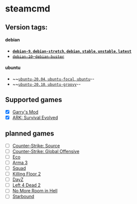 # steamcmd

## Version tags:

#### debian
* **[`debian-9`, `debian-stretch`, `debian`, `stable`, `unstable`, `latest`](https://github.com/NetherKids/steamcmd/blob/master/debian/stretch/)**
* ~~[`debian-10`, `debian-buster`](https://github.com/NetherKids/steamcmd/blob/master/debian/)~~

#### ubuntu
* ~~[`ubuntu-20.04`, `ubuntu-focal`, `ubuntu`](https://github.com/NetherKids/steamcmd/blob/master/ubuntu/)--
* ~~[`ubuntu-20.10`, `ubuntu-groovy`](https://github.com/NetherKids/steamcmd/blob/master/ubuntu/)--

## Supported games 
- [x] [Garry's Mod](https://hub.docker.com/r/netherkids/gmod)
- [x] [ARK: Survival Evolved](https://hub.docker.com/r/netherkids/ark)
## planned games
- [ ] [Counter-Strike: Source](https://hub.docker.com/r/netherkids/css)
- [ ] [Counter-Strike: Global Offensive](https://hub.docker.com/r/netherkids/csgo)
- [ ] [Eco](https://hub.docker.com/r/netherkids/eco)
- [ ] [Arma 3](https://hub.docker.com/r/netherkids/arma3)
- [ ] [Squad](https://hub.docker.com/r/netherkids/squad)
- [ ] [Killing Floor 2](https://hub.docker.com/r/netherkids/kf2)
- [ ] [DayZ](https://hub.docker.com/r/netherkids/dayz)
- [ ] [Left 4 Dead 2](https://hub.docker.com/r/netherkids/left4dead2)
- [ ] [No More Room in Hell](https://hub.docker.com/r/netherkids/nomoreroominhell)
- [ ] [Starbound](https://hub.docker.com/r/netherkids/starbound)
